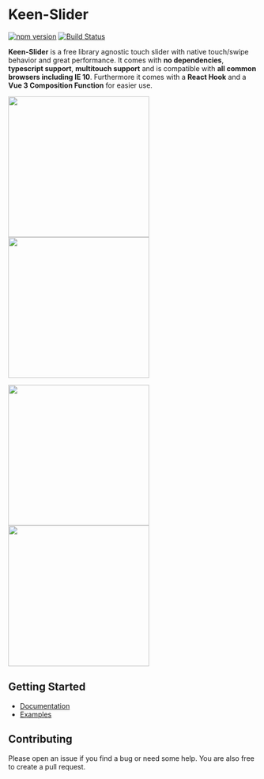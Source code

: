 # Keen-Slider

[![npm version](https://badge.fury.io/js/keen-slider.svg)](https://www.npmjs.com/package/keen-slider)
[![Build Status](https://travis-ci.org/rcbyr/keen-slider.svg?branch=release)](https://travis-ci.org/rcbyr/keen-slider)

**Keen-Slider** is a free library agnostic touch slider
with native touch/swipe behavior and great performance. It comes with
**no dependencies**, **typescript support**, **multitouch support**
and is compatible with
**all common browsers including IE 10**. Furthermore it comes with a **React Hook** and a **Vue 3 Composition Function** for easier use.

<p align="left">
  <a href="https://keen-slider.io/examples#default"
    ><img width="285" src="https://keen-slider.io/images/default.webp"
  /></a>
  <a href="https://keen-slider.io/examples#datetimepicker"
    ><img width="285" src="https://keen-slider.io/images/datepicker.webp"
  /></a>
</p>
<p align="left">
  <a href="https://keen-slider.io/examples#draggable-card"
    ><img width="285" src="https://keen-slider.io/images/card.webp"
  /></a>
  <a href="https://keen-slider.io/examples#background-rotation"
    ><img
      valign="top"
      width="285"
      src="https://keen-slider.io/images/rotation.webp"
  /></a>
</p>

## Getting Started

- [Documentation](https://keen-slider.io/docs)
- [Examples](https://keen-slider.io/examples)

## Contributing

Please open an issue if you find a bug or need some help. You are also free to create a pull request.
